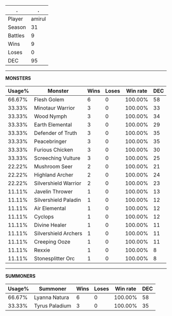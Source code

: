 .|.
|-|-
Player|amirul
Season|31
Battles|9
Wins|9
Loses|0
DEC|95

---
**MONSTERS**

Usage%|Monster|Wins|Loses|Win rate|DEC|
-|-|-|-|-|-|
66.67%|Flesh Golem|6|0|100.00%|58|
33.33%|Minotaur Warrior|3|0|100.00%|33|
33.33%|Wood Nymph|3|0|100.00%|34|
33.33%|Earth Elemental|3|0|100.00%|29|
33.33%|Defender of Truth|3|0|100.00%|35|
33.33%|Peacebringer|3|0|100.00%|35|
33.33%|Furious Chicken|3|0|100.00%|30|
33.33%|Screeching Vulture|3|0|100.00%|25|
22.22%|Mushroom Seer|2|0|100.00%|21|
22.22%|Highland Archer|2|0|100.00%|24|
22.22%|Silvershield Warrior|2|0|100.00%|23|
11.11%|Javelin Thrower|1|0|100.00%|13|
11.11%|Silvershield Paladin|1|0|100.00%|12|
11.11%|Air Elemental|1|0|100.00%|12|
11.11%|Cyclops|1|0|100.00%|12|
11.11%|Divine Healer|1|0|100.00%|11|
11.11%|Silvershield Archers|1|0|100.00%|11|
11.11%|Creeping Ooze|1|0|100.00%|11|
11.11%|Rexxie|1|0|100.00%|8|
11.11%|Stonesplitter Orc|1|0|100.00%|8|

---
**SUMMONERS**

Usage%|Summoner|Wins|Loses|Win rate|DEC|
-|-|-|-|-|-|
66.67%|Lyanna Natura|6|0|100.00%|58|
33.33%|Tyrus Paladium|3|0|100.00%|35|
